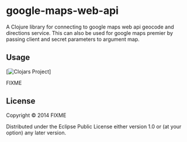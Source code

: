 # google-maps-web-api

A Clojure library for connecting to google maps web api geocode and directions service.
This can also be used for google maps premier by passing client and secret parameters to argument map.

## Usage

[![Clojars Project](http://clojars.org/org.clojars.raywillig/google-maps-web-api/latest-version.svg)]

FIXME

## License

Copyright © 2014 FIXME

Distributed under the Eclipse Public License either version 1.0 or (at
your option) any later version.
